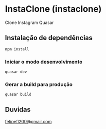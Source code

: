 # InstaClone (instaclone)

Clone Instagram Quasar

## Instalação de dependências
```bash
npm install
```

### Iniciar o modo desenvolvimento
```bash
quasar dev
```


### Gerar a build para produção
```bash
quasar build
```
## Duvidas
felipefl200@gmail.com 
